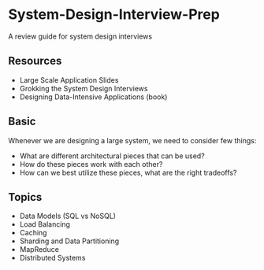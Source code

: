 # System-Design-Interview-Prep
A review guide for system design interviews

## Resources
*  Large Scale Application Slides
*  Grokking the System Design Interviews
*  Designing Data-Intensive Applications (book)


## Basic
Whenever we are designing a large system, we need to consider few things:

* What are different architectural pieces that can be used?
* How do these pieces work with each other?
* How can we best utilize these pieces, what are the right tradeoffs?


## Topics
* Data Models (SQL vs NoSQL)
* Load Balancing
* Caching
* Sharding and Data Partitioning
* MapReduce
* Distributed Systems



